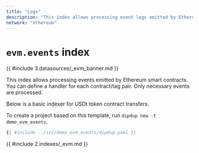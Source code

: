 ```yaml
---
title: "Logs"
description: "This index allows processing event logs emitted by Ethereum smart contracts. You can define a handler for each contract/tag pair. Only necessary events are processed."
network: "ethereum"
---
```


# `evm.events` index

{{ #include 3.datasources/_evm_banner.md }}

This index allows processing events emitted by Ethereum smart contracts. You can define a handler for each contract/tag pair. Only necessary events are processed.

Below is a basic indexer for USDt token contract transfers.

To create a project based on this template, run `dipdup new -t demo_evm_events`.

```yaml [dipdup.yaml]
{{ #include ../src/demo_evm_events/dipdup.yaml }}
```

{{ #include 2.indexes/_evm.md }}
